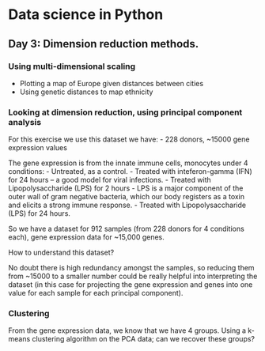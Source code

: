 # Data science in Python
## Day 3: Dimension reduction methods.
### Using multi-dimensional scaling

+ Plotting a map of Europe given distances between cities
+ Using genetic distances to map ethnicity

### Looking at dimension reduction, using principal component analysis

For this exercise we use this dataset we have:
    - 228 donors, ~15000 gene expression values

The gene expression is from the innate immune cells, monocytes under 4 conditions:
    - Untreated, as a control.
    - Treated with inteferon-gamma (IFN) for 24 hours – a good model for viral infections.
    - Treated with Lipopolysaccharide (LPS) for 2 hours - LPS is a major component of the outer wall of gram negative bacteria, which our body registers as a toxin and elicits a strong immune response.
    - Treated with Lipopolysaccharide (LPS) for 24 hours.
    
So we have a dataset for 912 samples (from 228 donors for 4 conditions each), gene expression data for ~15,000 genes. 

How to understand this dataset?

No doubt there is high redundancy amongst the samples, so reducing them from ~15000 to a smaller number could be really helpful into interpreting the dataset (in this case for projecting the gene expression and genes into one value for each sample for each principal component).

### Clustering

From the gene expression data, we know that we have 4 groups. Using a k-means clustering algorithm on the PCA data; can we recover these groups?
